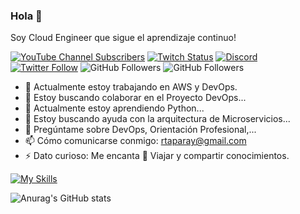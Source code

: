### Hola 👋
Soy Cloud Engineer que sigue el aprendizaje continuo!

[![YouTube Channel Subscribers](https://img.shields.io/youtube/channel/subscribers/UCxPD7bsocoAMq8Dj18kmGyQ?style=social)](https://youtube.com/rtaparayapps?sub_confirmation=1)
[![Twitch Status](https://img.shields.io/twitch/status/rtaparay?style=social)](https://twitch.com/rtaparay)
[![Discord](https://img.shields.io/discord/729672926432985098?style=social&label=Discord&logo=discord)](https://rtaparay.com/rtaparay)
[![Twitter Follow](https://img.shields.io/twitter/follow/rtaparay?style=social)](https://twitter.com/rtaparay)
![GitHub Followers](https://img.shields.io/github/followers/rtaparay?style=social)
![GitHub Followers](https://img.shields.io/github/stars/rtaparay?style=social)


- 🔭 Actualmente estoy trabajando en AWS y DevOps.
- 👯 Estoy buscando colaborar en el Proyecto DevOps...
- 🌱 Actualmente estoy aprendiendo Python...
- 🤔 Estoy buscando ayuda con la arquitectura de Microservicios...
- 💬 Pregúntame sobre DevOps, Orientación Profesional,...
- 📫 Cómo comunicarse conmigo: rtaparay@gmail.com
- ⚡ Dato curioso: Me encanta 🌄 Viajar y compartir conocimientos.


[![My Skills](https://skillicons.dev/icons?i=aws,azure,react,python&perline=3)](https://skillicons.dev)

![Anurag's GitHub stats](https://github-readme-stats.vercel.app/api?username=rtaparay&show_icons=true&theme=radical)

